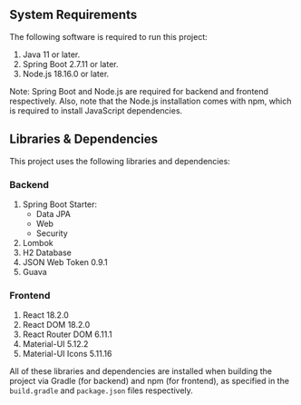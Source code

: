 ## System Requirements

The following software is required to run this project:

1. Java 11 or later.
2. Spring Boot 2.7.11 or later.
3. Node.js 18.16.0 or later.

Note: Spring Boot and Node.js are required for backend and frontend respectively. Also, note that the Node.js installation comes with npm, which is required to install JavaScript dependencies.

## Libraries & Dependencies

This project uses the following libraries and dependencies:

### Backend
1. Spring Boot Starter:
   - Data JPA
   - Web
   - Security
2. Lombok
3. H2 Database
4. JSON Web Token 0.9.1
5. Guava

### Frontend
1. React 18.2.0
2. React DOM 18.2.0
3. React Router DOM 6.11.1
4. Material-UI 5.12.2
5. Material-UI Icons 5.11.16

All of these libraries and dependencies are installed when building the project via Gradle (for backend) and npm (for frontend), as specified in the `build.gradle` and `package.json` files respectively.